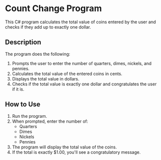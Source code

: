 # Count Change Program

This C# program calculates the total value of coins entered by the user and checks if they add up to exactly one dollar.

## Description

The program does the following:
1. Prompts the user to enter the number of quarters, dimes, nickels, and pennies.
2. Calculates the total value of the entered coins in cents.
3. Displays the total value in dollars.
4. Checks if the total value is exactly one dollar and congratulates the user if it is.

## How to Use

1. Run the program.
2. When prompted, enter the number of:
   - Quarters
   - Dimes
   - Nickels
   - Pennies
3. The program will display the total value of the coins.
4. If the total is exactly $1.00, you'll see a congratulatory message.

